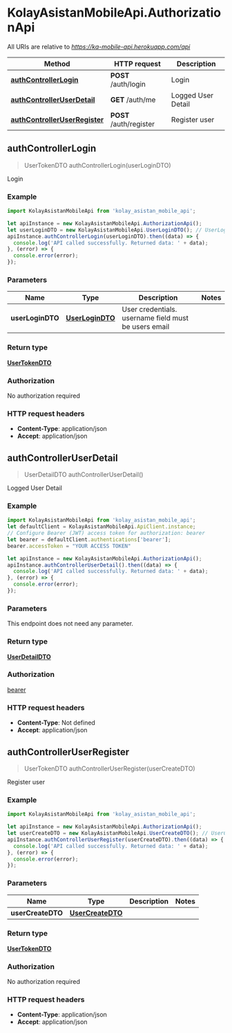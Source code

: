 # KolayAsistanMobileApi.AuthorizationApi

All URIs are relative to *https://ka-mobile-api.herokuapp.com/api*

Method | HTTP request | Description
------------- | ------------- | -------------
[**authControllerLogin**](AuthorizationApi.md#authControllerLogin) | **POST** /auth/login | Login
[**authControllerUserDetail**](AuthorizationApi.md#authControllerUserDetail) | **GET** /auth/me | Logged User Detail
[**authControllerUserRegister**](AuthorizationApi.md#authControllerUserRegister) | **POST** /auth/register | Register user



## authControllerLogin

> UserTokenDTO authControllerLogin(userLoginDTO)

Login

### Example

```javascript
import KolayAsistanMobileApi from 'kolay_asistan_mobile_api';

let apiInstance = new KolayAsistanMobileApi.AuthorizationApi();
let userLoginDTO = new KolayAsistanMobileApi.UserLoginDTO(); // UserLoginDTO | User credentials. username field must be users email
apiInstance.authControllerLogin(userLoginDTO).then((data) => {
  console.log('API called successfully. Returned data: ' + data);
}, (error) => {
  console.error(error);
});

```

### Parameters


Name | Type | Description  | Notes
------------- | ------------- | ------------- | -------------
 **userLoginDTO** | [**UserLoginDTO**](UserLoginDTO.md)| User credentials. username field must be users email | 

### Return type

[**UserTokenDTO**](UserTokenDTO.md)

### Authorization

No authorization required

### HTTP request headers

- **Content-Type**: application/json
- **Accept**: application/json


## authControllerUserDetail

> UserDetailDTO authControllerUserDetail()

Logged User Detail

### Example

```javascript
import KolayAsistanMobileApi from 'kolay_asistan_mobile_api';
let defaultClient = KolayAsistanMobileApi.ApiClient.instance;
// Configure Bearer (JWT) access token for authorization: bearer
let bearer = defaultClient.authentications['bearer'];
bearer.accessToken = "YOUR ACCESS TOKEN"

let apiInstance = new KolayAsistanMobileApi.AuthorizationApi();
apiInstance.authControllerUserDetail().then((data) => {
  console.log('API called successfully. Returned data: ' + data);
}, (error) => {
  console.error(error);
});

```

### Parameters

This endpoint does not need any parameter.

### Return type

[**UserDetailDTO**](UserDetailDTO.md)

### Authorization

[bearer](../README.md#bearer)

### HTTP request headers

- **Content-Type**: Not defined
- **Accept**: application/json


## authControllerUserRegister

> UserTokenDTO authControllerUserRegister(userCreateDTO)

Register user

### Example

```javascript
import KolayAsistanMobileApi from 'kolay_asistan_mobile_api';

let apiInstance = new KolayAsistanMobileApi.AuthorizationApi();
let userCreateDTO = new KolayAsistanMobileApi.UserCreateDTO(); // UserCreateDTO | 
apiInstance.authControllerUserRegister(userCreateDTO).then((data) => {
  console.log('API called successfully. Returned data: ' + data);
}, (error) => {
  console.error(error);
});

```

### Parameters


Name | Type | Description  | Notes
------------- | ------------- | ------------- | -------------
 **userCreateDTO** | [**UserCreateDTO**](UserCreateDTO.md)|  | 

### Return type

[**UserTokenDTO**](UserTokenDTO.md)

### Authorization

No authorization required

### HTTP request headers

- **Content-Type**: application/json
- **Accept**: application/json

